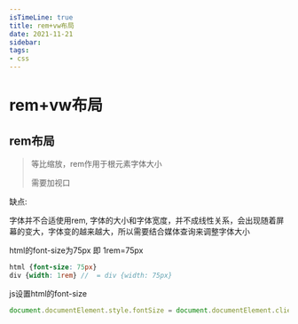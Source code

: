 ```yaml
---
isTimeLine: true
title: rem+vw布局
date: 2021-11-21
sidebar: 
tags:
- css
---
```

# rem+vw布局

## rem布局

> 等比缩放，rem作用于根元素字体大小
> 
> 需要加视口

缺点:

字体并不合适使用rem, 字体的大小和字体宽度，并不成线性关系，会出现随着屏幕的变大，字体变的越来越大，所以需要结合媒体查询来调整字体大小

html的font-size为75px 即 1rem=75px
```scss
html {font-size: 75px}
div {width: 1rem} //  = div {width: 75px}
```

js设置html的font-size
```js
document.documentElement.style.fontSize = document.documentElement.clientWidth / 10 + 'px'
```


